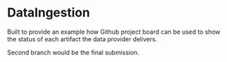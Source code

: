 # DataIngestion
Built to provide an example how Github project board can be used to show the status of each artifact the data provider delivers.


Second branch would be the final submission.
